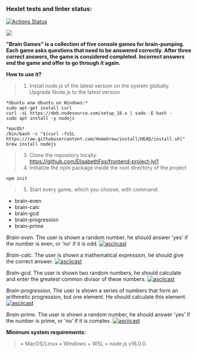 ### Hexlet tests and linter status:

[![Actions Status](https://github.com/ElisabethFox/frontend-project-lvl1/workflows/hexlet-check/badge.svg)](https://github.com/ElisabethFox/frontend-project-lvl1/actions)

<a href="https://codeclimate.com/github/ElisabethFox/frontend-project-lvl1/maintainability"><img src="https://api.codeclimate.com/v1/badges/9adab8822057a74866b9/maintainability" /></a>

**"Brain Games" is a collection of five console games for brain-pumping. Each game asks questions that need to be answered correctly. After three correct answers, the game is considered completed. Incorrect answers end the game and offer to go through it again.**

**How to use it?**

> 1.  Install node.js of the latest version on the system globally. Upgrade Node.js to the latest version
```
*Ubuntu или Ubuntu on Windows:*
sudo apt-get install curl
curl -sL https://deb.nodesource.com/setup_18.x | sudo -E bash -
sudo apt install -y nodejs

*macOS*
/bin/bash -c "$(curl -fsSL https://raw.githubusercontent.com/Homebrew/install/HEAD/install.sh)"
brew install nodejs
```
> 3.  Clone the repository locally: https://github.com/ElisabethFox/frontend-project-lvl1
> 4.  Initialize the npm package inside the root directory of the project
```
npm init
```
> 5.  Start every game, which you choose, with command:
 - brain-even 
 - brain-calc
 - brain-gcd
 - brain-progression
 - brain-prime

*Brain-even.* The user is shown a random number, he should answer 'yes' if the number is even, or 'no' if it is odd.
[![asciicast](https://asciinema.org/a/524324.svg)](https://asciinema.org/a/524324)

*Brain-calc.* The user is shown a mathematical expression, he should give the correct answer.
[![asciicast](https://asciinema.org/a/524996.svg)](https://asciinema.org/a/524996)

*Brain-gcd.* The user is shown two random numbers, he should calculate and enter the greatest common divisor of these numbers. 
[![asciicast](https://asciinema.org/a/525087.svg)](https://asciinema.org/a/525087)

*Brain-progression.* The user is shown a series of numbers that form an arithmetic progression, but one element. He should calculate this element.
[![asciicast](https://asciinema.org/a/525179.svg)](https://asciinema.org/a/525179)

*Brain-prime.* The user is shown a random number, he should answer 'yes' if the number is prime, or 'no' if it is complex. 
[![asciicast](https://asciinema.org/a/525879.svg)](https://asciinema.org/a/525879)

**Minimum system requirements:**

> • MacOS/Linux
> • Windows + WSL
> • node.js v16.0.0.
